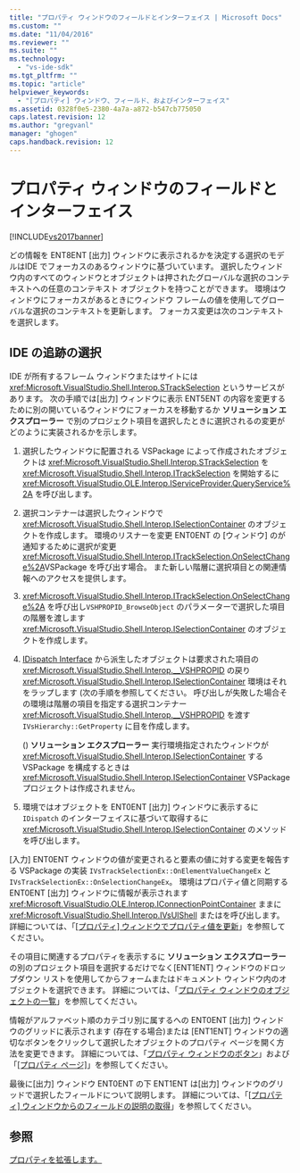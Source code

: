 ```yaml
---
title: "プロパティ ウィンドウのフィールドとインターフェイス | Microsoft Docs"
ms.custom: ""
ms.date: "11/04/2016"
ms.reviewer: ""
ms.suite: ""
ms.technology: 
  - "vs-ide-sdk"
ms.tgt_pltfrm: ""
ms.topic: "article"
helpviewer_keywords: 
  - "[プロパティ] ウィンドウ、フィールド、およびインターフェイス"
ms.assetid: 0328f0e5-2380-4a7a-a872-b547cb775050
caps.latest.revision: 12
ms.author: "gregvanl"
manager: "ghogen"
caps.handback.revision: 12
---
```

# プロパティ ウィンドウのフィールドとインターフェイス
[!INCLUDE[vs2017banner](../../code-quality/includes/vs2017banner.md)]

どの情報を ENT8ENT \[出力\] ウィンドウに表示されるかを決定する選択のモデルはIDE でフォーカスのあるウィンドウに基づいています。  選択したウィンドウ内のすべてのウィンドウとオブジェクトは押されたグローバルな選択のコンテキストへの任意のコンテキスト オブジェクトを持つことができます。  環境はウィンドウにフォーカスがあるときにウィンドウ フレームの値を使用してグローバルな選択のコンテキストを更新します。  フォーカス変更は次のコンテキストを選択します。  
  
## IDE の追跡の選択  
 IDE が所有するフレーム ウィンドウまたはサイトには <xref:Microsoft.VisualStudio.Shell.Interop.STrackSelection> というサービスがあります。  次の手順では\[出力\] ウィンドウに表示 ENT5ENT の内容を変更するために別の開いているウィンドウにフォーカスを移動するか **ソリューション エクスプローラー**  で別のプロジェクト項目を選択したときに選択されるの変更がどのように実装されるかを示します。  
  
1.  選択したウィンドウに配置される VSPackage によって作成されたオブジェクトは <xref:Microsoft.VisualStudio.Shell.Interop.STrackSelection> を <xref:Microsoft.VisualStudio.Shell.Interop.ITrackSelection> を開始するに <xref:Microsoft.VisualStudio.OLE.Interop.IServiceProvider.QueryService%2A> を呼び出します。  
  
2.  選択コンテナーは選択したウィンドウで<xref:Microsoft.VisualStudio.Shell.Interop.ISelectionContainer> のオブジェクトを作成します。  環境のリスナーを変更 ENT0ENT の \[ウィンドウ\] のが通知するために選択が変更 <xref:Microsoft.VisualStudio.Shell.Interop.ITrackSelection.OnSelectChange%2A>VSPackage を呼び出す場合。  また新しい階層に選択項目との関連情報へのアクセスを提供します。  
  
3.  <xref:Microsoft.VisualStudio.Shell.Interop.ITrackSelection.OnSelectChange%2A> を呼び出し`VSHPROPID_BrowseObject` のパラメーターで選択した項目の階層を渡します <xref:Microsoft.VisualStudio.Shell.Interop.ISelectionContainer> のオブジェクトを作成します。  
  
4.  [IDispatch Interface](http://msdn.microsoft.com/ja-jp/ebbff4bc-36b2-4861-9efa-ffa45e013eb5) から派生したオブジェクトは要求された項目の <xref:Microsoft.VisualStudio.Shell.Interop.__VSHPROPID> の戻り <xref:Microsoft.VisualStudio.Shell.Interop.ISelectionContainer> 環境はそれをラップします \(次の手順を参照してください。  呼び出しが失敗した場合その環境は階層の項目を指定する選択コンテナー <xref:Microsoft.VisualStudio.Shell.Interop.__VSHPROPID> を渡す `IVsHierarchy::GetProperty` に目を作成します。  
  
     \(\)  **ソリューション エクスプローラー**  実行環境指定されたウィンドウが <xref:Microsoft.VisualStudio.Shell.Interop.ISelectionContainer> する VSPackage を構成するときは <xref:Microsoft.VisualStudio.Shell.Interop.ISelectionContainer> VSPackage プロジェクトは作成されません。  
  
5.  環境ではオブジェクトを ENT0ENT \[出力\] ウィンドウに表示するに `IDispatch` のインターフェイスに基づいて取得するに <xref:Microsoft.VisualStudio.Shell.Interop.ISelectionContainer> のメソッドを呼び出します。  
  
 \[入力\] ENT0ENT ウィンドウの値が変更されると要素の値に対する変更を報告する VSPackage の実装 `IVsTrackSelectionEx::OnElementValueChangeEx` と `IVsTrackSelectionEx::OnSelectionChangeEx`。  環境はプロパティ値と同期する ENT0ENT \[出力\] ウィンドウに情報が表示されます <xref:Microsoft.VisualStudio.OLE.Interop.IConnectionPointContainer> ままに <xref:Microsoft.VisualStudio.Shell.Interop.IVsUIShell> またはを呼び出します。  詳細については、「[\[プロパティ\] ウィンドウでプロパティ値を更新](../Topic/Updating%20Property%20Values%20in%20the%20Properties%20Window.md)」を参照してください。  
  
 その項目に関連するプロパティを表示するに  **ソリューション エクスプローラー**  の別のプロジェクト項目を選択するだけでなく\[ENT1ENT\] ウィンドウのドロップダウン リストを使用してからフォームまたはドキュメント ウィンドウ内のオブジェクトを選択できます。  詳細については、「[プロパティ ウィンドウのオブジェクトの一覧](../../extensibility/internals/properties-window-object-list.md)」を参照してください。  
  
 情報がアルファベット順のカテゴリ別に属するへの ENT0ENT \[出力\] ウィンドウのグリッドに表示されます \(存在する場合\)または \[ENT1ENT\] ウィンドウの適切なボタンをクリックして選択したオブジェクトのプロパティ ページを開く方法を変更できます。  詳細については、「[プロパティ ウィンドウのボタン](../../extensibility/internals/properties-window-buttons.md)」および「[\[プロパティ ページ\]](../../extensibility/internals/property-pages.md)」を参照してください。  
  
 最後に\[出力\] ウィンドウ ENT0ENT の下 ENT1ENT は\[出力\] ウィンドウのグリッドで選択したフィールドについて説明します。  詳細については、「[\[プロパティ\] ウィンドウからのフィールドの説明の取得](../Topic/Getting%20Field%20Descriptions%20from%20the%20Properties%20Window.md)」を参照してください。  
  
## 参照  
 [プロパティを拡張します。](../../extensibility/internals/extending-properties.md)